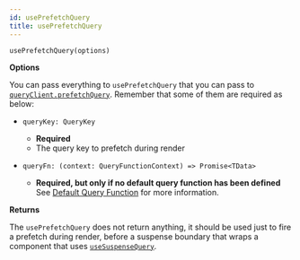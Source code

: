 ```yaml
---
id: usePrefetchQuery
title: usePrefetchQuery
---
```


```tsx
usePrefetchQuery(options)
```

**Options**

You can pass everything to `usePrefetchQuery` that you can pass to
[`queryClient.prefetchQuery`](../../../../reference/QueryClient.md#queryclientprefetchquery).
Remember that some of them are required as below:

- `queryKey: QueryKey`
  - **Required**
  - The query key to prefetch during render

- `queryFn: (context: QueryFunctionContext) => Promise<TData>`
  - **Required, but only if no default query function has been defined** See
    [Default Query Function](../../guides/default-query-function.md) for more
    information.

**Returns**

The `usePrefetchQuery` does not return anything, it should be used just to fire
a prefetch during render, before a suspense boundary that wraps a component that
uses [`useSuspenseQuery`](../useSuspenseQuery.md).
